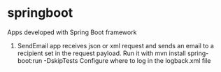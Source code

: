 # springboot
Apps developed with Spring Boot framework

1. SendEmail app receives json or xml request and sends an email to a recipient set in the request payload. 
   Run it with mvn install spring-boot:run -DskipTests
   Configure where to log in the logback.xml file
